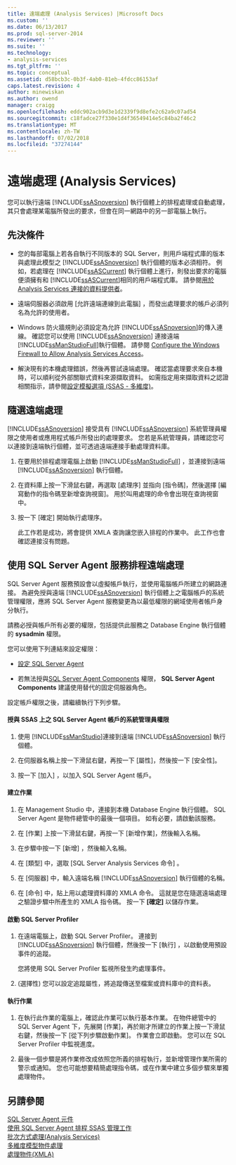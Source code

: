 ```yaml
---
title: 遠端處理 (Analysis Services) |Microsoft Docs
ms.custom: ''
ms.date: 06/13/2017
ms.prod: sql-server-2014
ms.reviewer: ''
ms.suite: ''
ms.technology:
- analysis-services
ms.tgt_pltfrm: ''
ms.topic: conceptual
ms.assetid: d58bcb3c-0b3f-4ab0-81eb-4fdcc86153af
caps.latest.revision: 4
author: minewiskan
ms.author: owend
manager: craigg
ms.openlocfilehash: eddc902acb9d3e1d2339f9d8efe2c62a9c07ad54
ms.sourcegitcommit: c18fadce27f330e1d4f36549414e5c84ba2f46c2
ms.translationtype: MT
ms.contentlocale: zh-TW
ms.lasthandoff: 07/02/2018
ms.locfileid: "37274144"
---
```

# <a name="remote-processing-analysis-services"></a>遠端處理 (Analysis Services)
  您可以執行遠端 [!INCLUDE[ssASnoversion](../../includes/ssasnoversion-md.md)] 執行個體上的排程處理或自動處理，其只會處理某電腦所發出的要求，但會在同一網路中的另一部電腦上執行。  
  
## <a name="prerequisites"></a>先決條件  
  
-   您的每部電腦上若各自執行不同版本的 SQL Server，則用戶端程式庫的版本與處理此模型之 [!INCLUDE[ssASnoversion](../../includes/ssasnoversion-md.md)] 執行個體的版本必須相符。 例如，若處理在 [!INCLUDE[ssASCurrent](../../includes/ssascurrent-md.md)] 執行個體上進行，則發出要求的電腦便須擁有和 [!INCLUDE[ssASCurrent](../../includes/ssascurrent-md.md)]相同的用戶端程式庫。 請參閱[用於 Analysis Services 連接的資料提供者](../instances/data-providers-used-for-analysis-services-connections.md)。  
  
-   遠端伺服器必須啟用 [允許遠端連線到此電腦]  ，而發出處理要求的帳戶必須列名為允許的使用者。  
  
-   Windows 防火牆規則必須設定為允許 [!INCLUDE[ssASnoversion](../../includes/ssasnoversion-md.md)]的傳入連線。 確認您可以使用 [!INCLUDE[ssASnoversion](../../includes/ssasnoversion-md.md)] 連接遠端 [!INCLUDE[ssManStudioFull](../../includes/ssmanstudiofull-md.md)]執行個體。 請參閱 [Configure the Windows Firewall to Allow Analysis Services Access](../instances/configure-the-windows-firewall-to-allow-analysis-services-access.md)。  
  
-   解決現有的本機處理錯誤，然後再嘗試遠端處理。 確認當處理要求來自本機時，可以順利從外部關聯式資料來源擷取資料。 如需指定用來擷取資料之認證相關指示，請參閱[設定模擬選項 (SSAS - 多維度)](set-impersonation-options-ssas-multidimensional.md)。  
  
## <a name="on-demand-remote-processing"></a>隨選遠端處理  
 [!INCLUDE[ssASnoversion](../../includes/ssasnoversion-md.md)] 接受具有 [!INCLUDE[ssASnoversion](../../includes/ssasnoversion-md.md)] 系統管理員權限之使用者或應用程式帳戶所發出的處理要求。 您若是系統管理員，請確認您可以連接到遠端執行個體，並可透過遠端連接手動處理資料庫。  
  
1.  在要用於排程處理電腦上啟動 [!INCLUDE[ssManStudioFull](../../includes/ssmanstudiofull-md.md)] ，並連接到遠端 [!INCLUDE[ssASnoversion](../../includes/ssasnoversion-md.md)] 執行個體。  
  
2.  在資料庫上按一下滑鼠右鍵，再選取 [處理序] 並指向 [指令碼]，然後選擇 [編寫動作的指令碼至新增查詢視窗]。 用於叫用處理的命令會出現在查詢視窗中。  
  
3.  按一下 [確定]  開始執行處理序。  
  
     此工作若是成功，將會提供 XMLA 查詢讓您嵌入排程的作業中。 此工作也會確認連接沒有問題。  
  
## <a name="schedule-remote-processing-using-sql-server-agent-service"></a>使用 SQL Server Agent 服務排程遠端處理  
 SQL Server Agent 服務預設會以虛擬帳戶執行，並使用電腦帳戶所建立的網路連接。 為避免授與遠端 [!INCLUDE[ssASnoversion](../../includes/ssasnoversion-md.md)] 執行個體上之電腦帳戶的系統管理權限，應將 SQL Server Agent 服務變更為以最低權限的網域使用者帳戶身分執行。  
  
 請務必授與帳戶所有必要的權限，包括提供此服務之 Database Engine 執行個體的 **sysadmin** 權限。  
  
 您可以使用下列連結來設定權限：  
  
-   [設定 SQL Server Agent](../../ssms/agent/configure-sql-server-agent.md)  
  
-   若無法授與[SQL Server Agent Components](../../ssms/agent/sql-server-agent.md#Components) 權限， **SQL Server Agent Components** 建議使用替代的固定伺服器角色。  
  
 設定帳戶權限之後，請繼續執行下列步驟。  
  
#### <a name="grant-the-sql-server-agent-account-administrator-permission-on-ssas"></a>授與 SSAS 上之 SQL Server Agent 帳戶的系統管理員權限  
  
1.  使用 [!INCLUDE[ssManStudio](../../includes/ssmanstudio-md.md)]連接到遠端 [!INCLUDE[ssASnoversion](../../includes/ssasnoversion-md.md)] 執行個體。  
  
2.  在伺服器名稱上按一下滑鼠右鍵，再按一下 [屬性]，然後按一下 [安全性]。  
  
3.  按一下 [加入]  ，以加入 SQL Server Agent 帳戶。  
  
#### <a name="create-the-job"></a>建立作業  
  
1.  在 Management Studio 中，連接到本機 Database Engine 執行個體。 SQL Server Agent 是物件總管中的最後一個項目。 如有必要，請啟動該服務。  
  
2.  在 [作業] 上按一下滑鼠右鍵，再按一下 [新增作業]，然後輸入名稱。  
  
3.  在步驟中按一下 [新增]  ，然後輸入名稱。  
  
4.  在 [類型] 中，選取 [SQL Server Analysis Services 命令] 。  
  
5.  在 [伺服器] 中，輸入遠端名稱 [!INCLUDE[ssASnoversion](../../includes/ssasnoversion-md.md)] 執行個體的名稱。  
  
6.  在 [命令] 中，貼上用以處理資料庫的 XMLA 命令。 這就是您在隨選遠端處理之驗證步驟中所產生的 XMLA 指令碼。 按一下 **[確定]** 以儲存作業。  
  
#### <a name="start-sql-server-profiler"></a>啟動 SQL Server Profiler  
  
1.  在遠端電腦上，啟動 SQL Server Profiler。 連接到 [!INCLUDE[ssASnoversion](../../includes/ssasnoversion-md.md)] 執行個體，然後按一下 [執行]  ，以啟動使用預設事件的追蹤。  
  
     您將使用 SQL Server Profiler 監視所發生旳處理事件。  
  
2.  (選擇性) 您可以設定追蹤屬性，將追蹤傳送至檔案或資料庫中的資料表。  
  
#### <a name="run-the-job"></a>執行作業  
  
1.  在執行此作業的電腦上，確認此作業可以執行基本作業。 在物件總管中的 SQL Server Agent 下，先展開 [作業]，再於剛才所建立的作業上按一下滑鼠右鍵，然後按一下 [從下列步驟啟動作業]。 作業會立即啟動。 您可以在 SQL Server Profiler 中監視進度。  
  
2.  最後一個步驟是將作業修改成依照您所義的排程執行，並新增管理作業所需的警示或通知。 您也可能想要精簡處理指令碼，或在作業中建立多個步驟來單獨處理物件。  
  
## <a name="see-also"></a>另請參閱  
 [SQL Server Agent 元件](../../ssms/agent/sql-server-agent.md#Components)   
 [使用 SQL Server Agent 排程 SSAS 管理工作](../instances/schedule-ssas-administrative-tasks-with-sql-server-agent.md)   
 [批次方式處理&#40;Analysis Services&#41;](batch-processing-analysis-services.md)   
 [多維度模型物件處理](processing-a-multidimensional-model-analysis-services.md)   
 [處理物件&#40;XMLA&#41;](../xmla/xml-elements-objects.md)  
  
  
